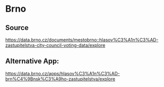 # Brno
## Source
https://data.brno.cz/documents/mestobrno::hlasov%C3%A1n%C3%AD-zastupitelstva-city-council-voting-data/explore 

## Alternative App:
https://data.brno.cz/apps/hlasov%C3%A1n%C3%AD-brn%C4%9Bnsk%C3%A9ho-zastupitelstva/explore
